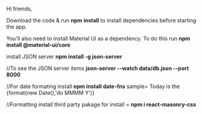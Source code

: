 Hi friends,

Download the code & run **npm install** to install dependencies before starting the app.

You'll also need to install Material UI as a dependency. To do this run **npm install @material-ui/core**

install JSON server
**npm install -g json-server**

//To see the JSON server items
**json-server --watch data/db.json --port 8000**

//For date formating install
**npm install date-fns**
 sample= Today is the {format(new Date(),'do MMMM Y')}

 //Formatting install third party pakage for install = 
 **npm i react-masonry-css** 